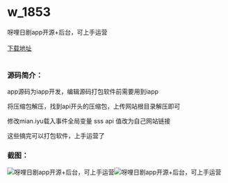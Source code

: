 # w_1853
呀哩日剧app开源+后台，可上手运营
<br/></br>
[下载地址](https://www.uuid2.com/1853.html "下载地址")
<br/></br>
<h3>源码简介：</h3>
<p>app源码为iapp开发，编辑源码打包软件前需要用到iapp<p>
<p>将压缩包解压，找到api开头的压缩包，上传网站根目录解压即可<p>
<p>修改mian.iyu载入事件全局变量 sss api 值改为自己网站链接<p>
<p>这些搞完可以打包软件，上手运营了<p>
<h3>截图：</h3>
<img src="https://www.uuid2.com/wp-content/uploads/img/202111/9e49748641.jpg" alt="呀哩日剧app开源+后台，可上手运营"><img src="https://www.uuid2.com/wp-content/uploads/img/202111/9df03a4249.jpg" alt="呀哩日剧app开源+后台，可上手运营">

